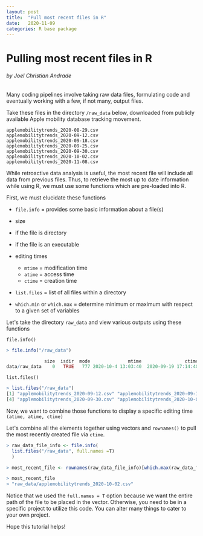 ```yaml
---
layout: post
title:  "Pull most recent files in R"
date:   2020-11-09
categories: R base package
---
```

# Pulling most recent files in R
 ###### by Joel Christian Andrade

Many coding pipelines involve taking raw data files, formulating code and eventually working with a few, if not many, output files.

Take these files in the directory `/raw_data` below, downloaded from publicly available Apple mobility database tracking movement.

```
applemobilitytrends_2020-08-29.csv
applemobilitytrends_2020-09-12.csv
applemobilitytrends_2020-09-18.csv
applemobilitytrends_2020-09-25.csv
applemobilitytrends_2020-09-30.csv
applemobilitytrends_2020-10-02.csv
applemobilitytrends_2020-11-08.csv
```

While retroactive data analysis is useful, the most recent file will include all data from previous files.  Thus, to retrieve the most up to date information while using R, we must use some functions which are pre-loaded into R.

First, we must elucidate these functions
* `file.info` = provides some basic information about a file(s)
 * size
 * if the file is directory
 * if the file is an executable
 * editing times
   * `mtime` = modification time
   * `atime` = access time
   * `ctime` = creation time


* `list.files` = list of all files within a directory

* `which.min` or `which.max` = determine minimum or maximum with respect to a given set of variables

Let's take the directory `raw_data` and view various outputs using these functions

`file.info()`
```r
> file.info("/raw_data")

              size  isdir  mode              mtime                ctime                atime  exe  
data/raw_data    0   TRUE   777 2020-10-4 13:03:40  2020-09-19 17:14:40  2020-10-04 13:03:40  no
```

`list.files()`
```r
> list.files("/raw_data")
[1] "applemobilitytrends_2020-09-12.csv" "applemobilitytrends_2020-09-18.csv" "applemobilitytrends_2020-09-25.csv"
[4] "applemobilitytrends_2020-09-30.csv" "applemobilitytrends_2020-10-02.csv" "applemobilitytrends_2020-08-29.csv"
```


Now, we want to combine those functions to display a specific editing time `(atime, atime, ctime)`


Let's combine all the elements together using vectors and `rownames()` to pull the most recently created file via `ctime`.
```r
> raw_data_file_info <- file.info(
  list.files("/raw_data", full.names =T)
  )

> most_recent_file <- rownames(raw_data_file_info)[which.max(raw_data_file_info$ctime)]

> most_recent_file
> "raw_data/applemobilitytrends_2020-10-02.csv"
```

Notice that we used the `full.names = T` option because we want the entire path of the file to be placed in the vector.  Otherwise, you need to be in a specific project to utilize this code.
You can alter many things to cater to your own project.


Hope this tutorial helps!
